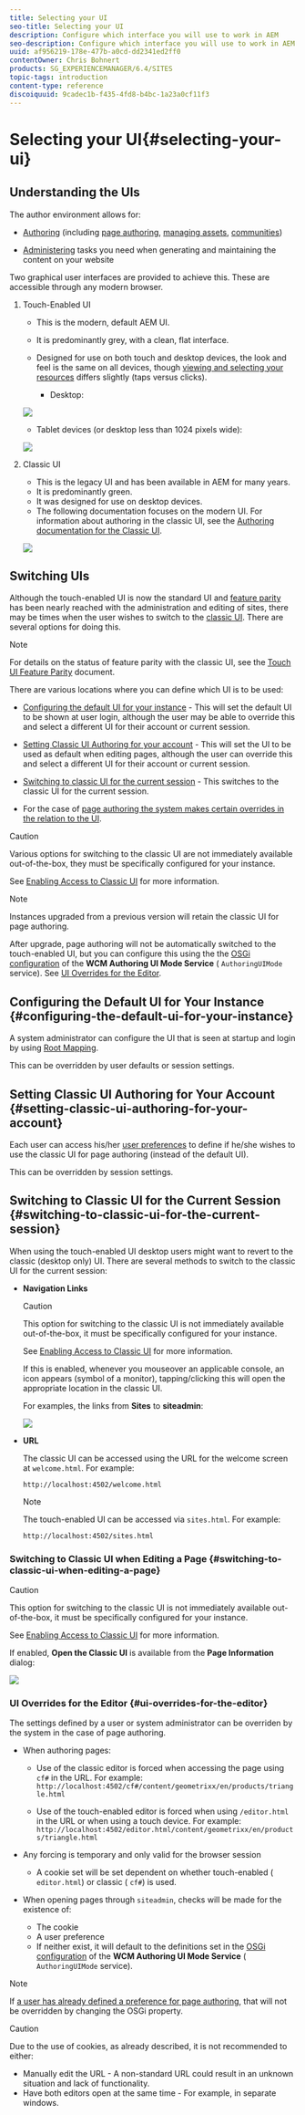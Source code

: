 ```yaml
---
title: Selecting your UI
seo-title: Selecting your UI
description: Configure which interface you will use to work in AEM
seo-description: Configure which interface you will use to work in AEM
uuid: af956219-178e-477b-a0cd-dd2341ed2ff0
contentOwner: Chris Bohnert
products: SG_EXPERIENCEMANAGER/6.4/SITES
topic-tags: introduction
content-type: reference
discoiquuid: 9cadec1b-f435-4fd8-b4bc-1a23a0cf11f3
---
```


# Selecting your UI{#selecting-your-ui}

## Understanding the UIs

The author environment allows for:

* [Authoring](/help/sites-authoring/author.md) (including [page authoring](/help/sites-authoring/author-environment-tools.md), [managing assets](/help/assets/home.md), [communities](/help/communities/author-communities.md))  

* [Administering](/help/sites-administering/home.md) tasks you need when generating and maintaining the content on your website

Two graphical user interfaces are provided to achieve this. These are accessible through any modern browser.

1. Touch-Enabled UI

    * This is the modern, default AEM UI.
    * It is predominantly grey, with a clean, flat interface.
    * Designed for use on both touch and desktop devices, the look and feel is the same on all devices, though [viewing and selecting your resources](/help/sites-authoring/basic-handling.md#viewing-and-selecting-resources) differs slightly (taps versus clicks).

        * Desktop:

   ![](assets/screen_shot_2018-03-23at115248.png)

    * Tablet devices (or desktop less than 1024 pixels wide):

   ![](assets/screen_shot_2018-03-23at115505.png)

1. Classic UI

    * This is the legacy UI and has been available in AEM for many years.
    * It is predominantly green.
    * It was designed for use on desktop devices.
    * The following documentation focuses on the modern UI. For information about authoring in the classic UI, see the [Authoring documentation for the Classic UI](/help/sites-classic-ui-authoring/classicui.md).

   ![](assets/chlimage_1-232.png)

## Switching UIs

Although the touch-enabled UI is now the standard UI and [feature parity](../release-notes/touch-ui-features-status.md) has been nearly reached with the administration and editing of sites, there may be times when the user wishes to switch to the [classic UI](/help/sites-classic-ui-authoring/classicui.md). There are several options for doing this.

>[!NOTE]
>
>For details on the status of feature parity with the classic UI, see the [Touch UI Feature Parity](../release-notes/touch-ui-features-status.md) document.

There are various locations where you can define which UI is to be used:

* [Configuring the default UI for your instance](#configuring-the-default-ui-for-your-instance) - This will set the default UI to be shown at user login, although the user may be able to override this and select a different UI for their account or current session.  

* [Setting Classic UI Authoring for your account](/help/sites-authoring/select-ui.md#setting-classic-ui-authoring-for-your-account) - This will set the UI to be used as default when editing pages, although the user can override this and select a different UI for their account or current session.  

* [Switching to classic UI for the current session](#switching-to-classic-ui-for-the-current-session) - This switches to the classic UI for the current session.

* For the case of [page authoring the system makes certain overrides in the relation to the UI](#ui-overrides-for-the-editor).

>[!CAUTION]
>
>Various options for switching to the classic UI are not immediately available out-of-the-box, they must be specifically configured for your instance.
>
>See [Enabling Access to Classic UI](/help/sites-administering/enable-classic-ui.md) for more information.

>[!NOTE]
>
>Instances upgraded from a previous version will retain the classic UI for page authoring.
>
>After upgrade, page authoring will not be automatically switched to the touch-enabled UI, but you can configure this using the the [OSGi configuration](/help/sites-deploying/configuring-osgi.md) of the **WCM Authoring UI Mode Service** ( `AuthoringUIMode` service). See [UI Overrides for the Editor](#ui-overrides-for-the-editor).

## Configuring the Default UI for Your Instance {#configuring-the-default-ui-for-your-instance}

A system administrator can configure the UI that is seen at startup and login by using [Root Mapping](/help/sites-deploying/osgi-configuration-settings.md).

This can be overridden by user defaults or session settings.

## Setting Classic UI Authoring for Your Account {#setting-classic-ui-authoring-for-your-account}

Each user can access his/her [user preferences](/help/sites-authoring/user-properties.md) to define if he/she wishes to use the classic UI for page authoring (instead of the default UI).

This can be overridden by session settings.

## Switching to Classic UI for the Current Session {#switching-to-classic-ui-for-the-current-session}

When using the touch-enabled UI desktop users might want to revert to the classic (desktop only) UI. There are several methods to switch to the classic UI for the current session:

* **Navigation Links**

  >[!CAUTION]
  >
  >This option for switching to the classic UI is not immediately available out-of-the-box, it must be specifically configured for your instance.
  >
  >
  >See [Enabling Access to Classic UI](/help/sites-administering/enable-classic-ui.md) for more information.

  If this is enabled, whenever you mouseover an applicable console, an icon appears (symbol of a monitor), tapping/clicking this will open the appropriate location in the classic UI.

  For examples, the links from **Sites** to **siteadmin**:

  ![](assets/screen_shot_2018-03-23at111924.png)

* **URL**

  The classic UI can be accessed using the URL for the welcome screen at `welcome.html`. For example:

  `http://localhost:4502/welcome.html`

  >[!NOTE]
  >
  >The touch-enabled UI can be accessed via `sites.html`. For example:
  >
  >
  >`http://localhost:4502/sites.html`

### Switching to Classic UI when Editing a Page {#switching-to-classic-ui-when-editing-a-page}

>[!CAUTION]
>
>This option for switching to the classic UI is not immediately available out-of-the-box, it must be specifically configured for your instance.
>
>See [Enabling Access to Classic UI](/help/sites-administering/enable-classic-ui.md) for more information.

If enabled, **Open the Classic UI** is available from the **Page Information** dialog:

![](assets/chlimage_1-49.png)

### UI Overrides for the Editor {#ui-overrides-for-the-editor}

The settings defined by a user or system administrator can be overriden by the system in the case of page authoring.

* When authoring pages:

    * Use of the classic editor is forced when accessing the page using `cf#` in the URL. For example:  
      `http://localhost:4502/cf#/content/geometrixx/en/products/triangle.html`
    
    * Use of the touch-enabled editor is forced when using `/editor.html` in the URL or when using a touch device. For example:  
      `http://localhost:4502/editor.html/content/geometrixx/en/products/triangle.html`

* Any forcing is temporary and only valid for the browser session

    * A cookie set will be set dependent on whether touch-enabled ( `editor.html`) or classic ( `cf#`) is used.

* When opening pages through `siteadmin`, checks will be made for the existence of:

    * The cookie
    * A user preference  
    * If neither exist, it will default to the definitions set in the [OSGi configuration](/help/sites-deploying/configuring-osgi.md) of the **WCM Authoring UI Mode Service** ( `AuthoringUIMode` service).

>[!NOTE]
>
>If [a user has already defined a preference for page authoring](#setting-classic-ui-authoring-for-your-account), that will not be overridden by changing the OSGi property.

>[!CAUTION]
>
>Due to the use of cookies, as already described, it is not recommended to either:
>
>* Manually edit the URL - A non-standard URL could result in an unknown situation and lack of functionality.
>* Have both editors open at the same time - For example, in separate windows.  
>

